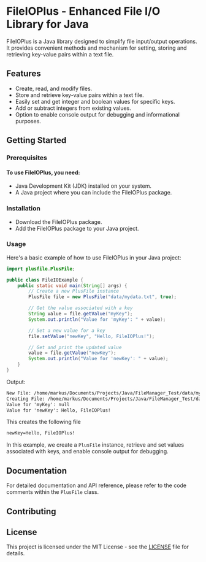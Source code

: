 # FileIOPlus - Enhanced File I/O Library for Java

FileIOPlus is a Java library designed to simplify file input/output operations. It provides convenient methods and mechanism for setting, storing and retrieving key-value pairs within a text file.

## Features

* Create, read, and modify files.
* Store and retrieve key-value pairs within a text file.
* Easily set and get integer and boolean values for specific keys.
* Add or subtract integers from existing values.
* Option to enable console output for debugging and informational purposes.

## Getting Started

### Prerequisites

#### To use FileIOPlus, you need:

* Java Development Kit (JDK) installed on your system.
* A Java project where you can include the FileIOPlus package.

### Installation

* Download the FileIOPlus package.
* Add the FileIOPlus package to your Java project.

### Usage

Here's a basic example of how to use FileIOPlus in your Java project:

```java
import plusfile.PlusFile;

public class FileIOExample {
    public static void main(String[] args) {
        // Create a new PlusFile instance
        PlusFile file = new PlusFile("data/mydata.txt", true);

        // Get the value associated with a key
        String value = file.getValue("myKey");
        System.out.println("Value for 'myKey': " + value);

        // Set a new value for a key
        file.setValue("newKey", "Hello, FileIOPlus!");

        // Get and print the updated value
        value = file.getValue("newKey");
        System.out.println("Value for 'newKey': " + value);
    }
}
```

Output:

```txt
New File: /home/markus/Documents/Projects/Java/FileManager_Test/data/mydata.txt
Creating File: /home/markus/Documents/Projects/Java/FileManager_Test/data/mydata.txt
Value for 'myKey': null
Value for 'newKey': Hello, FileIOPlus!
```

This creates the following file

```txt
newKey=Hello, FileIOPlus!

```

In this example, we create a `PlusFile` instance, retrieve and set values associated with keys, and enable console output for debugging.

## Documentation

For detailed documentation and API reference, please refer to the code comments within the `PlusFile` class.

## Contributing

## License
This project is licensed under the MIT License - see the [LICENSE]() file for details.
